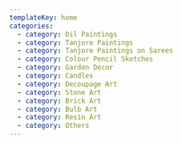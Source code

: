 ```yaml
---
templateKey: home
categories:
  - category: Oil Paintings
  - category: Tanjore Paintings
  - category: Tanjore Paintings on Sarees
  - category: Colour Pencil Sketches
  - category: Garden Decor
  - category: Candles
  - category: Decoupage Art
  - category: Stone Art
  - category: Brick Art
  - category: Bulb Art
  - category: Resin Art
  - category: Others
---
```


